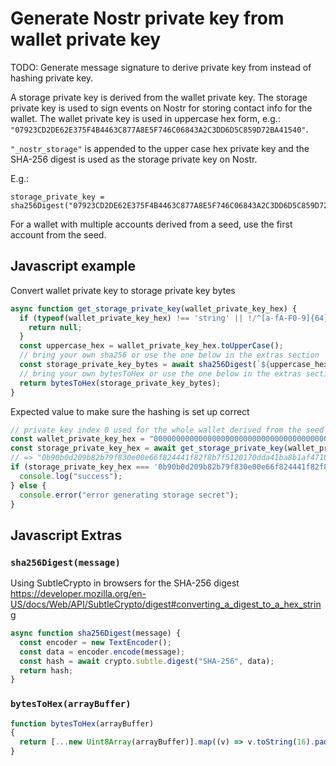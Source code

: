 # Generate Nostr private key from wallet private key

TODO: Generate message signature to derive private key from instead of hashing private key.

A storage private key is derived from the wallet private key. The storage private key is used to sign events on Nostr for storing contact info for the wallet. The wallet private key is used in uppercase hex form, e.g.: `"07923CD2DE62E375F4B4463C877A8E5F746C06843A2C3DD6D5C859D72BA41540"`.

`"_nostr_storage"` is appended to the upper case hex private key and the SHA-256 digest is used as the storage private key on Nostr.

E.g.:
```
storage_private_key = sha256Digest("07923CD2DE62E375F4B4463C877A8E5F746C06843A2C3DD6D5C859D72BA41540_nostr_storage")
```

For a wallet with multiple accounts derived from a seed, use the first account from the seed.

## Javascript example

Convert wallet private key to storage private key bytes
```js
async function get_storage_private_key(wallet_private_key_hex) {
  if (typeof(wallet_private_key_hex) !== 'string' || !/^[a-fA-F0-9]{64}$/.test(wallet_private_key_hex)) {
    return null;
  }
  const uppercase_hex = wallet_private_key_hex.toUpperCase();
  // bring your own sha256 or use the one below in the extras section
  const storage_private_key_bytes = await sha256Digest(`${uppercase_hex}_nostr_storage`);
  // bring your own bytesToHex or use the one below in the extras section
  return bytesToHex(storage_private_key_bytes);
}
```

Expected value to make sure the hashing is set up correct

```js
// private key index 0 used for the whole wallet derived from the seed
const wallet_private_key_hex = "0000000000000000000000000000000000000000000000000000000000000000";
const storage_private_key_hex = await get_storage_private_key(wallet_private_key_hex);
// => "0b90b0d209b82b79f830e00e66f824441f82f8b7f5120170dda41ba8b1af4710"
if (storage_private_key_hex === '0b90b0d209b82b79f830e00e66f824441f82f8b7f5120170dda41ba8b1af4710') {
  console.log("success");
} else {
  console.error("error generating storage secret");
}
```

## Javascript Extras

### `sha256Digest(message)`

Using SubtleCrypto in browsers for the SHA-256 digest
https://developer.mozilla.org/en-US/docs/Web/API/SubtleCrypto/digest#converting_a_digest_to_a_hex_string

```js
async function sha256Digest(message) {
  const encoder = new TextEncoder();
  const data = encoder.encode(message);
  const hash = await crypto.subtle.digest("SHA-256", data);
  return hash;
}
```

### `bytesToHex(arrayBuffer)`
```js
function bytesToHex(arrayBuffer)
{
  return [...new Uint8Array(arrayBuffer)].map((v) => v.toString(16).padStart(2, '0')).join('');
}
```
